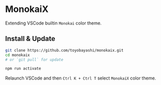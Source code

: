 # MonokaiX

Extending VSCode builtin `Monokai` color theme.

## Install & Update

```bash
git clone https://github.com/toyobayashi/monokaix.git
cd monokaix
# or `git pull` for update

npm run activate
```

Relaunch VSCode and then `Ctrl K + Ctrl T` select `MonokaiX` color theme. 
